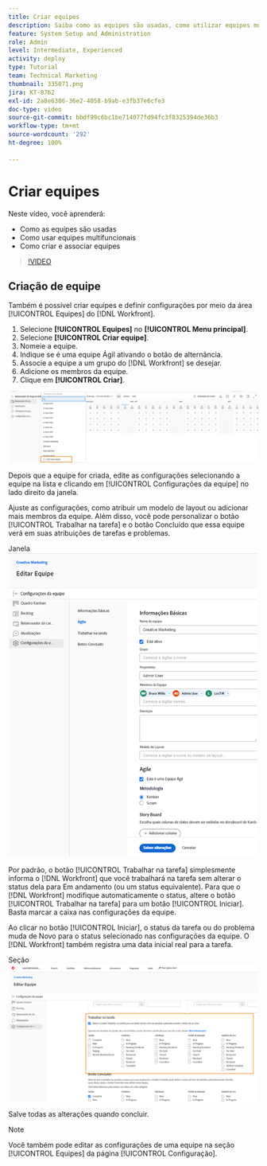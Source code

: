 ```yaml
---
title: Criar equipes
description: Saiba como as equipes são usadas, como utilizar equipes multifuncionais e como criar equipes para ajudar a organizar usuários e conceder permissões.
feature: System Setup and Administration
role: Admin
level: Intermediate, Experienced
activity: deploy
type: Tutorial
team: Technical Marketing
thumbnail: 335071.png
jira: KT-8762
exl-id: 2a8e6306-36e2-4058-b9ab-e3fb37e6cfe3
doc-type: video
source-git-commit: bbdf99c6bc1be714077fd94fc3f8325394de36b3
workflow-type: tm+mt
source-wordcount: '292'
ht-degree: 100%

---
```


# Criar equipes

Neste vídeo, você aprenderá:

* Como as equipes são usadas
* Como usar equipes multifuncionais
* Como criar e associar equipes

>[!VIDEO](https://video.tv.adobe.com/v/335071/?quality=12&learn=on&enablevpops=1)

## Criação de equipe

Também é possível criar equipes e definir configurações por meio da área [!UICONTROL Equipes] do [!DNL Workfront].

1. Selecione **[!UICONTROL Equipes]** no **[!UICONTROL Menu principal]**.
1. Selecione **[!UICONTROL Criar equipe]**.
1. Nomeie a equipe.
1. Indique se é uma equipe Ágil ativando o botão de alternância.
1. Associe a equipe a um grupo do [!DNL Workfront] se desejar.
1. Adicione os membros da equipe.
1. Clique em **[!UICONTROL Criar]**.

![Menu da equipe na página [!UICONTROL Equipes]](assets/admin-fund-create-team.png)

Depois que a equipe for criada, edite as configurações selecionando a equipe na lista e clicando em [!UICONTROL Configurações da equipe] no lado direito da janela.

Ajuste as configurações, como atribuir um modelo de layout ou adicionar mais membros da equipe. Além disso, você pode personalizar o botão [!UICONTROL Trabalhar na tarefa] e o botão Concluído que essa equipe verá em suas atribuições de tarefas e problemas.

Janela ![[!UICONTROL Editar equipe]](assets/admin-fund-team-settings.png)

Por padrão, o botão [!UICONTROL Trabalhar na tarefa] simplesmente informa o [!DNL Workfront] que você trabalhará na tarefa sem alterar o status dela para Em andamento (ou um status equivalente). Para que o [!DNL Workfront] modifique automaticamente o status, altere o botão [!UICONTROL Trabalhar na tarefa] para um botão [!UICONTROL Iniciar]. Basta marcar a caixa nas configurações da equipe.

Ao clicar no botão [!UICONTROL Iniciar], o status da tarefa ou do problema muda de Novo para o status selecionado nas configurações da equipe. O [!DNL Workfront] também registra uma data inicial real para a tarefa.

Seção ![[!UICONTROL Trabalhar na tarefa] da janela [!UICONTROL Editar equipe]](assets/admin-fund-start-button-team.png)

Salve todas as alterações quando concluir.


>[!NOTE]
>
>Você também pode editar as configurações de uma equipe na seção [!UICONTROL Equipes] da página [!UICONTROL Configuração].

<!--
learn more URLs
Create a team
Work On It and Done button overview
-->
